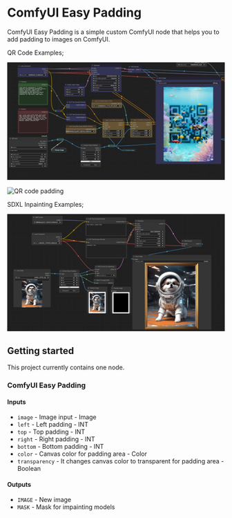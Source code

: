 # ComfyUI Easy Padding

ComfyUI Easy Padding is a simple custom ComfyUI node that helps you to add padding to images on ComfyUI.

QR Code Examples;

![QR code padding](img/comfyui_easy_padding_qr_code_sample.png)

![QR code padding](img/comfyui_easy_padding_qr_code_sample_2)

SDXL Inpainting Examples;

![SDXL inpainting example](img/comfyui_easy_padding_inpainting_sample.png)

## Getting started

This project currently contains one node.

### ComfyUI Easy Padding

#### Inputs

* `image` - Image input - Image
* `left` - Left padding - INT
* `top` - Top padding - INT
* `right` - Right padding - INT
* `bottom` - Bottom padding - INT
* `color` - Canvas color for padding area - Color
* `transparency` - It changes canvas color to transparent for padding area - Boolean

#### Outputs

* `IMAGE` - New image
* `MASK` - Mask for impainting models 